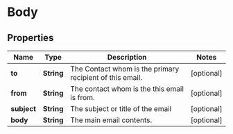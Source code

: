 # Body

## Properties
Name | Type | Description | Notes
------------ | ------------- | ------------- | -------------
**to** | **String** | The Contact whom is the primary recipient of this email. |  [optional]
**from** | **String** | The contact whom is the this email is from. |  [optional]
**subject** | **String** | The subject or title of the email |  [optional]
**body** | **String** | The main email contents. |  [optional]
